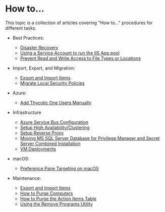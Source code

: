 [title]: # (How to...)
[tags]: # (create,set-up)
[priority]: # (9500)
# How to...

This topic is a collection of articles covering "How to..." procedures for different tasks.

* Best Practices:

  * [Disaster Recovery](best-practices/pm-dr/index.md)
  * [Using a Service Account to run the IIS App pool](best-practices/run-iis-app-pool.md)
  * [Prevent Read and Write Access to File Types or Locations](best-practices/prevent-read.md)

* Import, Export, and Migration:

  * [Export and Import Items](maintenance/export-import.md)
  * [Migrate Local Security Policies](../local-security/migrate-lss-policies.md)

* Azure:

  * [Add Thycotic One Users Manually](../ui/config/users/index.md#how_to_add_thycotic_one_users_manually)

* Infrastructure

  * [Azure Service Bus Configuration](infrastructure/ms-az-service-bus.md)
  * [Setup High Availability/Clustering](infrastructure/ha_clustering.md)
  * [Setup Reverse Proxy](infrastructure/proxy.md)
  * [Moving MS SQL Server Database for Privilege Manager and Secret Server Combined Installation](infrastructure/moving-comb-db.md)
  * [VM Deployments](infrastructure/vm-deployments.md)

* macOS:

  * [Preference Pane Targeting on macOS](../ui/macOS/prefpane.md)

* Maintenance:

  * [Export and Import Items](maintenance/export-import.md)
  * [How to Purge Computers](maintenance/purge-computers.md)
  * [How to Purge the Action Items Table](maintenance/purging-action-items-table.md)
  * [Using the Remove Programs Utility](maintenance/remove-programs-utility.md)
